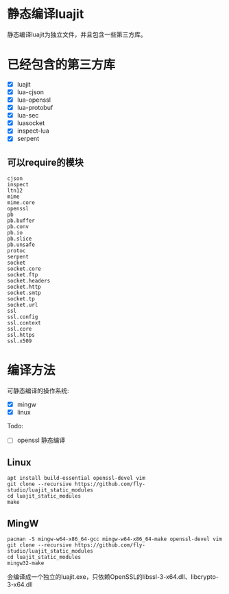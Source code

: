 # 静态编译luajit

静态编译luajit为独立文件，并且包含一些第三方库。


# 已经包含的第三方库

- [x] luajit
- [x] lua-cjson
- [x] lua-openssl
- [x] lua-protobuf
- [x] lua-sec
- [x] luasocket
- [x] inspect-lua
- [x] serpent

## 可以require的模块
```
cjson
inspect
ltn12
mime
mime.core
openssl
pb
pb.buffer
pb.conv
pb.io
pb.slice
pb.unsafe
protoc
serpent
socket
socket.core
socket.ftp
socket.headers
socket.http
socket.smtp
socket.tp
socket.url
ssl
ssl.config
ssl.context
ssl.core
ssl.https
ssl.x509
```

# 编译方法

可静态编译的操作系统:
- [X] mingw
- [X] linux

Todo:
- [ ] openssl 静态编译


## Linux
```
apt install build-essential openssl-devel vim
git clone --recursive https://github.com/fly-studio/luajit_static_modules
cd luajit_static_modules
make
```

## MingW
```
pacman -S mingw-w64-x86_64-gcc mingw-w64-x86_64-make openssl-devel vim
git clone --recursive https://github.com/fly-studio/luajit_static_modules
cd luajit_static_modules
mingw32-make
```

会编译成一个独立的luajit.exe，只依赖OpenSSL的libssl-3-x64.dll、libcrypto-3-x64.dll

